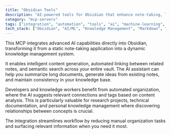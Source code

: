 ```yaml
---
title: "Obsidian Tools"
description: "AI-powered tools for Obsidian that enhance note-taking, linking, and knowledge management workflows."
category: "mcp-servers"
tags: ["integration", "automation", "tools", "ai", "machine-learning", "knowledge-management", "semantic-search", "content-generation"]
tech_stack: ["Obsidian", "AI/ML", "Knowledge Management", "Markdown", "Graph Databases", "Content Analysis"]
---
```


This MCP integrates advanced AI capabilities directly into Obsidian, transforming it from a static note-taking application into a dynamic knowledge management system. 

It enables intelligent content generation, automated linking between related notes, and semantic search across your entire vault. The AI assistant can help you summarize long documents, generate ideas from existing notes, and maintain consistency in your knowledge base.

Developers and knowledge workers benefit from automated organization, where the AI suggests relevant connections and tags based on content analysis. This is particularly valuable for research projects, technical documentation, and personal knowledge management where discovering relationships between concepts is crucial. 

The integration streamlines workflow by reducing manual organization tasks and surfacing relevant information when you need it most.